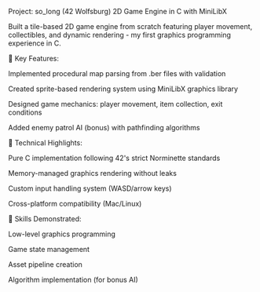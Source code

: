 Project: so_long (42 Wolfsburg)
2D Game Engine in C with MiniLibX

Built a tile-based 2D game engine from scratch featuring player movement, collectibles, and dynamic rendering - my first graphics programming experience in C.

🔹 Key Features:

Implemented procedural map parsing from .ber files with validation

Created sprite-based rendering system using MiniLibX graphics library

Designed game mechanics: player movement, item collection, exit conditions

Added enemy patrol AI (bonus) with pathfinding algorithms

🔹 Technical Highlights:

Pure C implementation following 42's strict Norminette standards

Memory-managed graphics rendering without leaks

Custom input handling system (WASD/arrow keys)

Cross-platform compatibility (Mac/Linux)

🔹 Skills Demonstrated:

Low-level graphics programming

Game state management

Asset pipeline creation

Algorithm implementation (for bonus AI)
